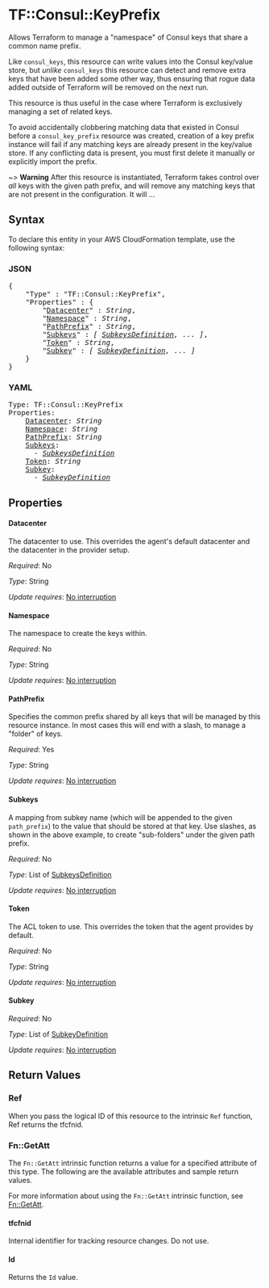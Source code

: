 # TF::Consul::KeyPrefix

Allows Terraform to manage a "namespace" of Consul keys that share a common
name prefix.

Like `consul_keys`, this resource can write values into the Consul key/value
store, but *unlike* `consul_keys` this resource can detect and remove extra
keys that have been added some other way, thus ensuring that rogue data
added outside of Terraform will be removed on the next run.

This resource is thus useful in the case where Terraform is exclusively
managing a set of related keys.

To avoid accidentally clobbering matching data that existed in Consul before
a `consul_key_prefix` resource was created, creation of a key prefix instance
will fail if any matching keys are already present in the key/value store.
If any conflicting data is present, you must first delete it manually or
explicitly import the prefix.

~> **Warning** After this resource is instantiated, Terraform takes control
over *all* keys with the given path prefix, and will remove any matching keys
that are not present in the configuration. It will ...

## Syntax

To declare this entity in your AWS CloudFormation template, use the following syntax:

### JSON

<pre>
{
    "Type" : "TF::Consul::KeyPrefix",
    "Properties" : {
        "<a href="#datacenter" title="Datacenter">Datacenter</a>" : <i>String</i>,
        "<a href="#namespace" title="Namespace">Namespace</a>" : <i>String</i>,
        "<a href="#pathprefix" title="PathPrefix">PathPrefix</a>" : <i>String</i>,
        "<a href="#subkeys" title="Subkeys">Subkeys</a>" : <i>[ <a href="subkeysdefinition.md">SubkeysDefinition</a>, ... ]</i>,
        "<a href="#token" title="Token">Token</a>" : <i>String</i>,
        "<a href="#subkey" title="Subkey">Subkey</a>" : <i>[ <a href="subkeydefinition.md">SubkeyDefinition</a>, ... ]</i>
    }
}
</pre>

### YAML

<pre>
Type: TF::Consul::KeyPrefix
Properties:
    <a href="#datacenter" title="Datacenter">Datacenter</a>: <i>String</i>
    <a href="#namespace" title="Namespace">Namespace</a>: <i>String</i>
    <a href="#pathprefix" title="PathPrefix">PathPrefix</a>: <i>String</i>
    <a href="#subkeys" title="Subkeys">Subkeys</a>: <i>
      - <a href="subkeysdefinition.md">SubkeysDefinition</a></i>
    <a href="#token" title="Token">Token</a>: <i>String</i>
    <a href="#subkey" title="Subkey">Subkey</a>: <i>
      - <a href="subkeydefinition.md">SubkeyDefinition</a></i>
</pre>

## Properties

#### Datacenter

The datacenter to use. This overrides the
agent's default datacenter and the datacenter in the provider setup.

_Required_: No

_Type_: String

_Update requires_: [No interruption](https://docs.aws.amazon.com/AWSCloudFormation/latest/UserGuide/using-cfn-updating-stacks-update-behaviors.html#update-no-interrupt)

#### Namespace

The namespace to create the keys within.

_Required_: No

_Type_: String

_Update requires_: [No interruption](https://docs.aws.amazon.com/AWSCloudFormation/latest/UserGuide/using-cfn-updating-stacks-update-behaviors.html#update-no-interrupt)

#### PathPrefix

Specifies the common prefix shared by all keys
that will be managed by this resource instance. In most cases this will
end with a slash, to manage a "folder" of keys.

_Required_: Yes

_Type_: String

_Update requires_: [No interruption](https://docs.aws.amazon.com/AWSCloudFormation/latest/UserGuide/using-cfn-updating-stacks-update-behaviors.html#update-no-interrupt)

#### Subkeys

A mapping from subkey name (which will be appended
to the given `path_prefix`) to the value that should be stored at that key.
Use slashes, as shown in the above example, to create "sub-folders" under
the given path prefix.

_Required_: No

_Type_: List of <a href="subkeysdefinition.md">SubkeysDefinition</a>

_Update requires_: [No interruption](https://docs.aws.amazon.com/AWSCloudFormation/latest/UserGuide/using-cfn-updating-stacks-update-behaviors.html#update-no-interrupt)

#### Token

The ACL token to use. This overrides the
token that the agent provides by default.

_Required_: No

_Type_: String

_Update requires_: [No interruption](https://docs.aws.amazon.com/AWSCloudFormation/latest/UserGuide/using-cfn-updating-stacks-update-behaviors.html#update-no-interrupt)

#### Subkey

_Required_: No

_Type_: List of <a href="subkeydefinition.md">SubkeyDefinition</a>

_Update requires_: [No interruption](https://docs.aws.amazon.com/AWSCloudFormation/latest/UserGuide/using-cfn-updating-stacks-update-behaviors.html#update-no-interrupt)

## Return Values

### Ref

When you pass the logical ID of this resource to the intrinsic `Ref` function, Ref returns the tfcfnid.

### Fn::GetAtt

The `Fn::GetAtt` intrinsic function returns a value for a specified attribute of this type. The following are the available attributes and sample return values.

For more information about using the `Fn::GetAtt` intrinsic function, see [Fn::GetAtt](https://docs.aws.amazon.com/AWSCloudFormation/latest/UserGuide/intrinsic-function-reference-getatt.html).

#### tfcfnid

Internal identifier for tracking resource changes. Do not use.

#### Id

Returns the <code>Id</code> value.

